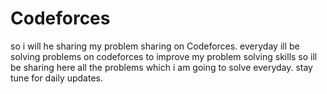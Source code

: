 # Codeforces
so i will he sharing my problem sharing on Codeforces.
everyday ill be solving problems on codeforces to improve my problem solving skills so ill be sharing here all the problems which i am going to solve everyday.
stay tune for daily updates.
